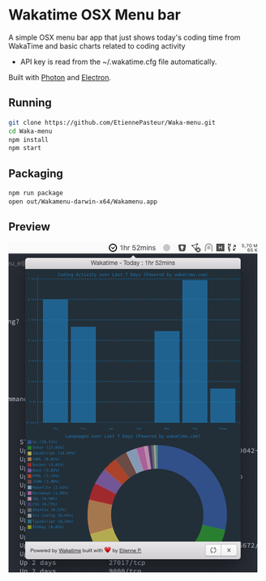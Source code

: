 # Wakatime OSX Menu bar

A simple OSX menu bar app that just shows today's coding time from WakaTime and basic charts related to coding activity

- API key is read from the ~/.wakatime.cfg file automatically.

Built with [Photon](http://photonkit.com) and [Electron](http://electron.atom.io).

## Running

```sh
git clone https://github.com/EtiennePasteur/Waka-menu.git
cd Waka-menu
npm install
npm start
```

## Packaging

```sh
npm run package
open out/Wakamenu-darwin-x64/Wakamenu.app
```
## Preview
![Screenshot](screenshot.png)
